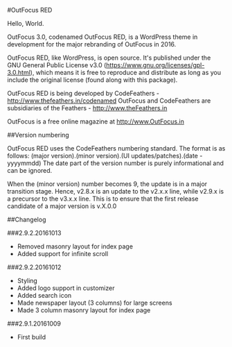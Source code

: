 #OutFocus RED

Hello, World.

OutFocus 3.0, codenamed OutFocus RED, is a WordPress theme in development for the major rebranding of OutFocus in 2016.

OutFocus RED, like WordPress, is open source. It's published under the GNU General Public License v3.0 (https://www.gnu.org/licenses/gpl-3.0.html), which means it is free to reproduce and distribute as long as you include the original license (found along with this package).

OutFocus RED is being developed by CodeFeathers - http://www.thefeathers.in/codenamed
OutFocus and CodeFeathers are subsidiaries of the Feathers - http://www.theFeathers.in

OutFocus is a free online magazine at http://www.OutFocus.in

##Version numbering


OutFocus RED uses the CodeFeathers numbering standard.
The format is as follows:
(major version).(minor version).(UI updates/patches).(date - yyyymmdd)
The date part of the version number is purely informational and can be ignored.

When the (minor version) number becomes 9, the update is in a major transition stage.
Hence, v2.8.x is an update to the v2.x.x line, while v2.9.x is a precursor to the v3.x.x line. This is to ensure that the first release candidate of a major version is v.X.0.0 

##Changelog

###2.9.2.20161013
* Removed masonry layout for index page
* Added support for infinite scroll

###2.9.2.20161012
* Styling
* Added logo support in customizer
* Added search icon
* Made newspaper layout (3 columns) for large screens
* Made 3 column masonry layout for index page

###2.9.1.20161009
* First build